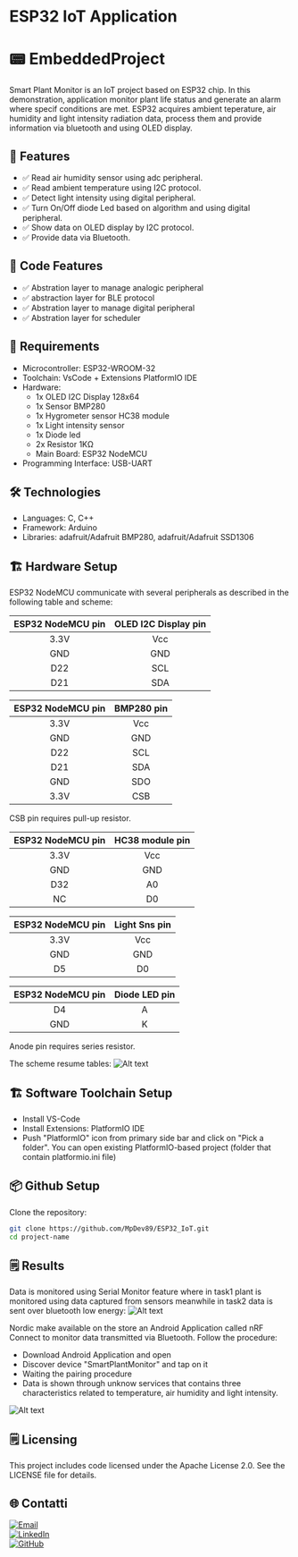 # ESP32 IoT Application

# 📟 EmbeddedProject
Smart Plant Monitor is an IoT project based on ESP32 chip. In this demonstration, application monitor plant life status and generate an alarm where specif conditions are met. ESP32 acquires ambient teperature, air humidity and light intensity radiation data, process them and provide information via bluetooth and using OLED display.

## 🚀 Features
- ✅ Read air humidity sensor using adc peripheral.
- ✅ Read ambient temperature using I2C protocol.
- ✅ Detect light intensity using digital peripheral.
- ✅ Turn On/Off diode Led based on algorithm and using digital peripheral.
- ✅ Show data on OLED display by I2C protocol.
- ✅ Provide data via Bluetooth.

## 🚀 Code Features
- ✅ Abstration layer to manage analogic peripheral
- ✅ abstraction layer for BLE protocol
- ✅ Abstration layer to manage digital peripheral
- ✅ Abstration layer for scheduler

## 🔧 Requirements
- Microcontroller: ESP32-WROOM-32
- Toolchain: VsCode + Extensions PlatformIO IDE
- Hardware:
  - 1x OLED I2C Display 128x64
  - 1x Sensor BMP280
  - 1x Hygrometer sensor HC38 module
  - 1x Light intensity sensor
  - 1x Diode led
  - 2x Resistor 1KΩ
  - Main Board: ESP32 NodeMCU
- Programming Interface: USB-UART

## 🛠️ Technologies
- Languages: C, C++
- Framework: Arduino
- Libraries: adafruit/Adafruit BMP280, adafruit/Adafruit SSD1306

## 🏗️ Hardware Setup
ESP32 NodeMCU communicate with several peripherals as described in the following table and scheme:

| ESP32 NodeMCU pin | OLED I2C Display pin |
|:-----------:|:------------:|
| 3.3V      | Vcc |
| GND    | GND |
| D22    | SCL |
| D21    | SDA |

| ESP32 NodeMCU pin | BMP280 pin |
|:-----------:|:------------:|
| 3.3V      | Vcc |
| GND    | GND |
| D22    | SCL |
| D21    | SDA |
| GND    | SDO |
| 3.3V    | CSB |

CSB pin requires pull-up resistor.

| ESP32 NodeMCU pin | HC38 module pin |
|:-----------:|:------------:|
| 3.3V      | Vcc |
| GND    | GND |
| D32    | A0 |
| NC    | D0 |

| ESP32 NodeMCU pin | Light Sns pin |
|:-----------:|:------------:|
| 3.3V      | Vcc |
| GND    | GND |
| D5    | D0 |

| ESP32 NodeMCU pin | Diode LED pin |
|:-----------:|:------------:|
| D4      | A |
| GND    | K |

Anode pin requires series resistor.

The scheme resume tables:
![Alt text](images/scheme.png)

## 🏗️ Software Toolchain Setup
- Install VS-Code
- Install Extensions: PlatformIO IDE
- Push "PlatformIO" icon from primary side bar and click on "Pick a folder". You can open existing PlatformIO-based project (folder that contain platformio.ini file)

## 📦 Github Setup
Clone the repository:
```bash
git clone https://github.com/MpDev89/ESP32_IoT.git
cd project-name
```
## 🗒️ Results
Data is monitored using Serial Monitor feature where in task1 plant is monitored using data captured from sensors meanwhile in task2 data is sent over bluetooth low energy:
![Alt text](images/SerialMonitor.png)

Nordic make available on the store an Android Application called nRF Connect to monitor data transmitted via Bluetooth.
Follow the procedure:
- Download Android Application and open
- Discover device "SmartPlantMonitor" and tap on it
- Waiting the pairing procedure 
- Data is shown through unknow services that contains three characteristics related to temperature, air humidity and light intensity. 

![Alt text](images/nRFConnect.jpg)

## 🗒️ Licensing
This project includes code licensed under the Apache License 2.0.
See the LICENSE file for details.

## 🌐 Contatti
[![Email](https://img.shields.io/badge/mail-marconatale%20parise-blue)](mailto:mp@tech-in-mind.it)  
[![LinkedIn](https://img.shields.io/badge/Linkedin-marconatale%20parise-blue)](https://www.linkedin.com/in/marconatale-parise-48a07b94)  
[![GitHub](https://img.shields.io/badge/Account-Github-black)](https://github.com/MpDev89)